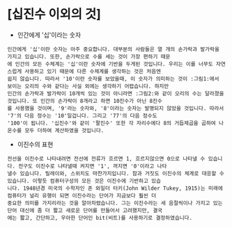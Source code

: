 [십진수 이외의 것]
===================================================================================================================
* 인간에게 '십'이라는 숫자
```
인간에게 '십'이란 숫자는 아주 중요합니다. 대부분의 사람들은 열 개의 손가락과 발가락을 가지고 있습니다. 또한, 손가락으로 수를 세는 것이 가장 편하기 때문
에 인간의 모든 수체계는 '십'이란 숫자에 기반을 두게된 것입니다. 우리는 이를 너무도 자연스럽게 사용하고 있기 때문에 다른 수체계를 생각하는 것은 처음엔
쉽지 않습니다. 따라서 '10'이란 숫자를 보았을때, 이 숫자가 의미하는 것이 :그림1:에서 보이는 오리의 수와 같다는 사실 외에는 생각하기 어렵습니다. 하지만
인간의 손가락과 발가락이 10개씩 있는 것이 아니라면 :그림2:와 같이 오리의 수는 달라졌을 것입니다. 또 인간의 손가락이 8개라고 하면 10진수가 아닌 8진수
를 사용했을 것이며, '9'라는 숫자와, '8'이라는 숫자는 발명되지 않았을 것입니다. 따라서 '7'의 다음 정수는 '10'일겁니다. 그리고 '77'의 다음 정수도
'100'이 됩니다. '십진수'와 같이 '팔진수' 또한 각 자리수에다 8의 거듭제곱을 곱하여 나온수를 모두 더하여 계산하였을 것입니다.
```
* 이진수의 표현
```
전선을 이진수로 나타내려면 전선에 전류가 흐르면 1, 흐르지않으면 0으로 나타낼 수 있습니다. 전구도 이진수로 나타낼때 켜지면 '1', 꺼지면 '0'이라고 나타
낼수 있습니다. 릴레이와, 스위치도 마찬가지입니다. 참과 거짓도 이진수의 체계로 대응할 수 있습니다. 이렇듯 컴퓨터구성의 모든 것은 이진수에 기반하고 있습
니다. 1948년경 미국의 수학자인 존 와일더 터키(John Wilder Tukey, 1915)는 미래에 컴퓨터가 널리 유행이 되면 이진수라는 단어가 지금보다 훨씬 더 
중요한 의미를 가지리라는 것을 알아차렸습니다. 그는 이진수라는 세 음절씩이나 가지고 있는 단어 대신에 좀 더 짧고 새로운 단어를 만들어서 고려했지만, 결국
에는 짧고, 간단하고, 우아한 단어인 bit(비트)를 사용하기로 결정하였습니다.
```
